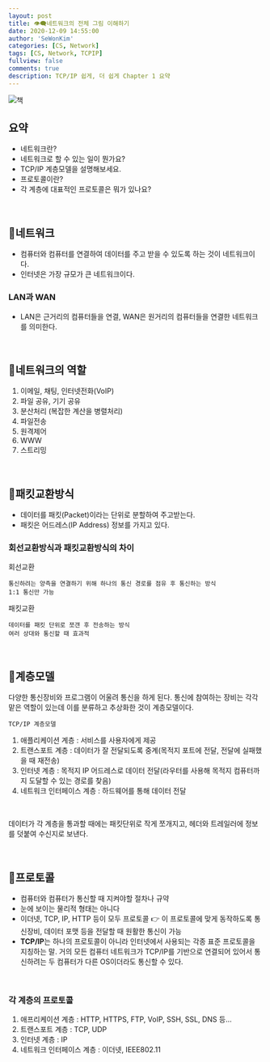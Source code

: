 ```yaml
---
layout: post
title: 👁‍🗨네트워크의 전체 그림 이해하기
date: 2020-12-09 14:55:00
author: 'SeWonKim'
categories: [CS, Network]
tags: [CS, Network, TCPIP]
fullview: false
comments: true
description: TCP/IP 쉽게, 더 쉽게 Chapter 1 요약
---
```


![책](https://image.yes24.com/Goods/32203210/L)

## 요약

- 네트워크란?
- 네트워크로 할 수 있는 일이 뭔가요?
- TCP/IP 계층모델을 설명해보세요.
- 프로토콜이란?
- 각 계층에 대표적인 프로토콜은 뭐가 있나요?

&nbsp;
&nbsp;

## 🍎네트워크

- 컴퓨터와 컴퓨터를 연결하여 데이터를 주고 받을 수 있도록 하는 것이 네트워크이다.
- 인터넷은 가장 규모가 큰 네트워크이다.

### LAN과 WAN

- LAN은 근거리의 컴퓨터들을 연결, WAN은 원거리의 컴퓨터들을 연결한 네트워크를 의미한다.

&nbsp;
&nbsp;

## 🍊네트워크의 역할

1. 이메일, 채팅, 인터넷전화(VoIP)
2. 파일 공유, 기기 공유
3. 분산처리 (복잡한 계산을 병렬처리)
4. 파일전송
5. 원격제어
6. WWW
7. 스트리밍

&nbsp;
&nbsp;

## 🍋패킷교환방식

- 데이터를 패킷(Packet)이라는 단위로 분할하여 주고받는다.
- 패킷은 어드레스(IP Address) 정보를 가지고 있다.

### 회선교환방식과 패킷교환방식의 차이

회선교환

```
통신하려는 양측을 연결하기 위해 하나의 통신 경로를 점유 후 통신하는 방식
1:1 통신만 가능
```

패킷교환

```
데이터를 패킷 단위로 쪼갠 후 전송하는 방식
여러 상대와 통신할 때 효과적
```

&nbsp;
&nbsp;

## 🍓계층모델

다양한 통신장비와 프로그램이 어울려 통신을 하게 된다.
통신에 참여하는 장비는 각각 맡은 역할이 있는데 이를 분류하고 추상화한 것이 계층모델이다.

`TCP/IP 계층모델`

1. 애플리케이션 계층 : 서비스를 사용자에게 제공
2. 트랜스포트 계층 : 데이터가 잘 전달되도록 중계(목적지 포트에 전달, 전달에 실패했을 때 재전송)
3. 인터넷 계층 : 목적지 IP 어드레스로 데이터 전달(라우터를 사용해 목적지 컴퓨터까지 도달할 수 있는 경로를 찾음)
4. 네트워크 인터페이스 계층 : 하드웨어를 통해 데이터 전달

&nbsp;

데이터가 각 계층을 통과할 때에는 패킷단위로 작게 쪼개지고, 헤더와 트레일러에 정보를 덧붙여 수신지로 보낸다.

&nbsp;
&nbsp;

## 🍇프로토콜

- 컴퓨터와 컴퓨터가 통신할 때 지켜야할 절차나 규약
- 눈에 보이는 물리적 형태는 아니다
- 이더넷, TCP, IP, HTTP 등이 모두 프로토콜 👉 이 프로토콜에 맞게 동작하도록 통신장비, 데이터 포맷 등을 전달할 때 원활한 통신이 가능
- **TCP/IP**는 하나의 프로토콜이 아니라 인터넷에서 사용되는 각종 표준 프로토콜을 지칭하는 말. 거의 모든 컴퓨터 네트워크가 TCP/IP를 기반으로 연결되어 있어서 통신하려는 두 컴퓨터가 다른 OS이더라도 통신할 수 있다.

&nbsp;

### 각 계층의 프로토콜

1. 애프리케이션 계층 : HTTP, HTTPS, FTP, VoIP, SSH, SSL, DNS 등...
2. 트랜스포트 계층 : TCP, UDP
3. 인터넷 계층 : IP
4. 네트워크 인터페이스 계층 : 이더넷, IEEE802.11

&nbsp;
&nbsp;
